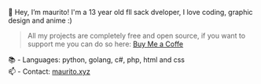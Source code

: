 👋 Hey, I’m maurito! I'm a 13 year old fll sack dveloper, I love coding, graphic design and anime :)

> All my projects are completely free and open source, if you want to support me you can do so here: [Buy Me a Coffe](https://www.buymeacoffee.com/maurito1)

📚 - Languages: python, golang, c#, php, html and css  
📫 - Contact: [maurito.xyz](https://maurito.xyz)
